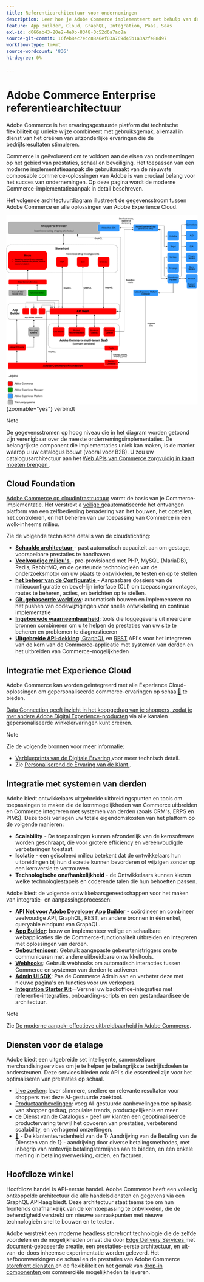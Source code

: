 ```yaml
---
title: Referentiearchitectuur voor ondernemingen
description: Leer hoe je Adobe Commerce implementeert met behulp van de nieuwste composable commerce-technologie van Adobe.
feature: App Builder, Cloud, GraphQL, Integration, Paas, Saas
exl-id: d066ab43-20e2-4e0b-8348-0c52d6a7ac8a
source-git-commit: 16feb8ec7ecc88a6ef03a769d45b1a3a2fe88d97
workflow-type: tm+mt
source-wordcount: '836'
ht-degree: 0%

---
```


# Adobe Commerce Enterprise referentiearchitectuur

Adobe Commerce is het ervaringsgestuurde platform dat technische flexibiliteit op unieke wijze combineert met gebruiksgemak, allemaal in dienst van het creëren van uitzonderlijke ervaringen die de bedrijfsresultaten stimuleren.

Commerce is geëvolueerd om te voldoen aan de eisen van ondernemingen op het gebied van prestaties, schaal en beveiliging. Het toepassen van een moderne implementatieaanpak die gebruikmaakt van de nieuwste composable commerce-oplossingen van Adobe is van cruciaal belang voor het succes van ondernemingen. Op deze pagina wordt de moderne Commerce-implementatieaanpak in detail beschreven.

Het volgende architectuurdiagram illustreert de gegevensstroom tussen Adobe Commerce en alle oplossingen van Adobe Experience Cloud.

![ Architecturaal diagram dat toont hoe Adobe Commerce met de oplossingen van Experience Cloud ](../../assets/playbooks/commerce-architecture-v3.svg){zoomable="yes"} verbindt

>[!NOTE]
>
>De gegevensstromen op hoog niveau die in het diagram worden getoond zijn verenigbaar over de meeste ondernemingsimplementaties. De belangrijkste component die implementaties uniek kan maken, is de manier waarop u uw catalogus bouwt (vooral voor B2B). U zou uw catalogusarchitectuur aan het [ Web APIs van Commerce zorgvuldig in kaart moeten brengen ](https://developer.adobe.com/commerce/webapi/get-started/).

## Cloud Foundation

[Adobe Commerce op cloudinfrastructuur](https://experienceleague.adobe.com/nl/docs/commerce-cloud-service/user-guide/overview) vormt de basis van je Commerce-implementatie. Het verstrekt a [ veilige ](../../security-and-compliance/shared-responsibility.md) geautomatiseerde het ontvangen platform van een zelfbediening benadering van het bouwen, het opstellen, het controleren, en het beheren van uw toepassing van Commerce in een wolk-inheems milieu.

Zie de volgende technische details van de cloudstichting:

- [**Schaalde architectuur** ](https://experienceleague.adobe.com/nl/docs/commerce-cloud-service/user-guide/architecture/scaled-architecture) - past automatisch capaciteit aan om gestage, voorspelbare prestaties te handhaven
- [**Veelvoudige milieu&#39;s** ](https://experienceleague.adobe.com/nl/docs/commerce-cloud-service/user-guide/architecture/pro-architecture) - pre-provisioned met PHP, MySQL (MariaDB), Redis, RabbitMQ, en de gesteunde technologieën van de onderzoeksmotor om uw plaats te ontwikkelen, te testen en op te stellen
- [**het beheer van de Configuratie** ](https://experienceleague.adobe.com/nl/docs/commerce-cloud-service/user-guide/configure/overview) - Aanpasbare dossiers van de milieuconfiguratie en bevel-lijn interface (CLI) om toepassingsmontages, routes te beheren, acties, en berichten op te stellen.
- [**Git-gebaseerde workflow**](https://experienceleague.adobe.com/nl/docs/commerce-cloud-service/user-guide/architecture/pro-develop-deploy-workflow): automatisch bouwen en implementeren na het pushen van codewijzigingen voor snelle ontwikkeling en continue implementatie
- [**Ingebouwde waarneembaarheid**](https://experienceleague.adobe.com/nl/docs/commerce-cloud-service/user-guide/monitor/performance): tools die loggegevens uit meerdere bronnen combineren om u te helpen de prestaties van uw site te beheren en problemen te diagnosticeren
- [**Uitgebreide API-dekking**](https://developer.adobe.com/commerce/webapi/get-started/):[ GraphQL](https://developer.adobe.com/commerce/webapi/graphql/) en [REST](https://developer.adobe.com/commerce/webapi/rest) API&#39;s voor het integreren van de kern van de Commerce-applicatie met systemen van derden en het uitbreiden van Commerce-mogelijkheden

## Integratie met Experience Cloud

Adobe Commerce kan worden geïntegreerd met alle Experience Cloud-oplossingen om gepersonaliseerde commerce-ervaringen op schaal[&#128279;](https://experienceleague.adobe.com/nl/docs/commerce-admin/customers/customers-menu/personalize-scale#customers-menu) te bieden.

[Data Connection geeft inzicht in het koopgedrag van je shoppers, zodat je met andere Adobe Digital Experience-producten](https://experienceleague.adobe.com/nl/docs/commerce/data-connection/overview) via alle kanalen gepersonaliseerde winkelervaringen kunt creëren.

>[!NOTE]
>
>Zie de volgende bronnen voor meer informatie:
>
>- [ Verblueprints van de Digitale Ervaring ](https://experienceleague.adobe.com/nl/docs/blueprints-learn/architecture/overview) voor meer technisch detail.
>- Zie [ Personaliserend de Ervaring van de Klant ](https://experienceleague.adobe.com/nl/docs/events/the-skill-exchange-recordings/commerce/aug2024/personalization).


## Integratie met systemen van derden

Adobe biedt ontwikkelaars uitgebreide uitbreidingspunten en tools om toepassingen te maken die de kernmogelijkheden van Commerce uitbreiden en Commerce integreren met systemen van derden (zoals CRM&#39;s, ERPS en PIMS). Deze tools verlagen uw totale eigendomskosten van het platform op de volgende manieren:

- **Scalability** - De toepassingen kunnen afzonderlijk van de kernsoftware worden geschraapt, die voor grotere efficiency en vereenvoudigde verbeteringen toestaat.
- **Isolatie** - een geïsoleerd milieu betekent dat de ontwikkelaars hun uitbreidingen bij hun discretie kunnen bevorderen of wijzigen zonder op een kernversie te vertrouwen.
- **Technologische onafhankelijkheid** - de Ontwikkelaars kunnen kiezen welke technologiestapels en coderende talen die hun behoeften passen.

Adobe biedt de volgende ontwikkelaarsgereedschappen voor het maken van integratie- en aanpassingsprocessen:

- [**API Net voor Adobe Developer App Builder** ](https://developer.adobe.com/graphql-mesh-gateway/) - coördineer en combineer veelvoudige API, GraphQL, REST, en andere bronnen in één enkel, queryable eindpunt van GraphQL.
- [**App Builder**](https://developer.adobe.com/app-builder/docs/overview/): bouw en implementeer veilige en schaalbare webapplicaties die de Commerce-functionaliteit uitbreiden en integreren met oplossingen van derden.
- [**Gebeurtenissen**](https://developer.adobe.com/commerce/extensibility/events/): Gebruik aangepaste gebeurtenistriggers om te communiceren met andere uitbreidbare ontwikkeltools.
- [**Webhooks**](https://developer.adobe.com/commerce/extensibility/webhooks/): Gebruik webhooks om automatisch interacties tussen Commerce en systemen van derden te activeren.
- [**Admin UI SDK**](https://developer.adobe.com/commerce/extensibility/admin-ui-sdk/): Pas de Commerce Admin aan en verbeter deze met nieuwe pagina&#39;s en functies voor uw verkopers.
- [**Integration Starter Kit**](https://developer.adobe.com/commerce/extensibility/starter-kit/)—Versnel uw backoffice-integraties met referentie-integraties, onboarding-scripts en een gestandaardiseerde architectuur.

>[!NOTE]
>
>Zie [De moderne aanpak: effectieve uitbreidbaarheid in Adobe Commerce](https://experienceleague.adobe.com/nl/docs/events/the-skill-exchange-recordings/commerce/aug2024/extensibility).

## Diensten voor de etalage

Adobe biedt een uitgebreide set intelligente, samenstelbare merchandisingservices om je te helpen je belangrijkste bedrijfsdoelen te ondersteunen. Deze services bieden ook API&#39;s die essentieel zijn voor het optimaliseren van prestaties op schaal.

- [Live zoeken](https://experienceleague.adobe.com/nl/docs/commerce/live-search/overview): lever slimmere, snellere en relevante resultaten voor shoppers met deze AI-gestuurde zoektool.
- [Productaanbevelingen](https://experienceleague.adobe.com/nl/docs/commerce/product-recommendations/overview): voeg AI-gestuurde aanbevelingen toe op basis van shopper gedrag, populaire trends, productgelijkenis en meer.
- [ de Dienst van de Catalogus ](https://experienceleague.adobe.com/nl/docs/commerce/catalog-service/guide-overview) - geef uw klanten een geoptimaliseerde productervaring terwijl het opvoeren van prestaties, verbeterend scalability, en verhogend omzettingen.
- [&#128279;](https://experienceleague.adobe.com/nl/docs/commerce/payment-services/guide-overview) - De klantentevredenheid van de 1&rbrace; Aandrijving van de Betaling van de Diensten van de 1&rbrace; - aandrijving door diverse betalingsmethodes, met inbegrip van rentevrije betalingstermijnen aan te bieden, en één enkele mening in betalingsverwerking, orden, en facturen.

## Hoofdloze winkel

Hoofdloze handel is API-eerste handel. Adobe Commerce heeft een volledig ontkoppelde architectuur die alle handelsdiensten en gegevens via een GraphQL API-laag biedt. Deze architectuur staat teams toe om hun frontends onafhankelijk van de kerntoepassing te ontwikkelen, die de behendigheid verstrekt om nieuwe aanraakpunten met nieuwe technologieën snel te bouwen en te testen.

Adobe verstrekt een moderne headless storefront technologie die de zelfde voordelen en de mogelijkheden omvat die door [ Edge Delivery Services ](https://www.aem.live/home) met document-gebaseerde creatie, een prestaties-eerste architectuur, en uit-van-de-doos inheemse experimentatie worden geleverd. Het hefboomwerkingen de schaal en de prestaties van Adobe Commerce [ storefront diensten ](#storefront-services) en de flexibiliteit en het gemak van [ drop-in componenten ](https://experienceleague.adobe.com/developer/commerce/storefront/?lang=nl-NL) om commerciële mogelijkheden te leveren.

